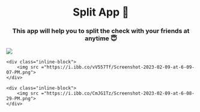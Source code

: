 <h1 align="center">Split App 💸</h1>
<h3 align="center">This app will help you to split the check with your friends at anytime 😇</h3>





 <div id="banner">
    <div class="inline-block">
        <img src ="https://i.ibb.co/7zC5cQ8/Screenshot-2023-02-09-at-6-09-49-PM.png">
    </div>

    <div class="inline-block">
        <img src ="https://i.ibb.co/vV557Tf/Screenshot-2023-02-09-at-6-09-07-PM.png">
    </div>

    <div class="inline-block">
        <img src ="https://i.ibb.co/CmJG1Tz/Screenshot-2023-02-09-at-6-08-29-PM.png">
    </div>
</div>


